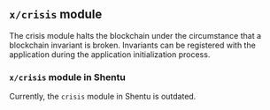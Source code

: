 ﻿## `x/crisis` module 
The crisis module halts the blockchain under the circumstance that a blockchain invariant is broken. Invariants can be registered with the application during the application initialization process.

### `x/crisis` module in Shentu
Currently, the `crisis` module in Shentu is outdated. 
